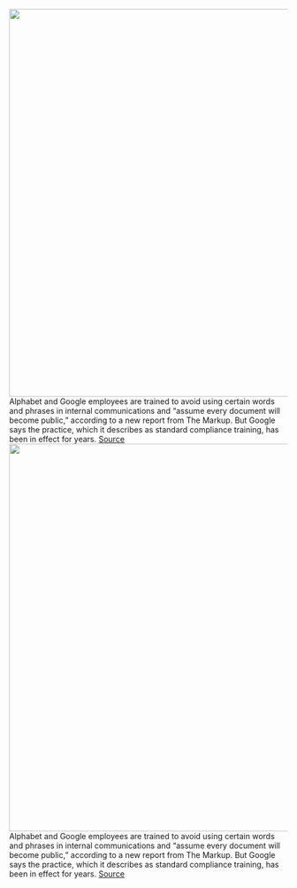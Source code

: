 <img src='https://cdn.vox-cdn.com/thumbor/k7Unqogtlp_dIQTE8kD6g_i7ddM=/0x0:3000x2000/1200x800/filters:focal(1260x760:1740x1240)/cdn.vox-cdn.com/uploads/chorus_image/image/67170513/acastro_181130_1777_google_bias_0001.0.0.jpg' width='700px' /><br/>
Alphabet and Google employees are trained to avoid using certain words and phrases in internal communications and “assume every document will become public,” according to a new report from The Markup. But Google says the practice, which it describes as standard compliance training, has been in effect for years.
<a href='https://www.theverge.com/2020/8/7/21358441/google-alphabet-training-documents-antitrust-search-legal'> Source <a/><img src='https://cdn.vox-cdn.com/thumbor/k7Unqogtlp_dIQTE8kD6g_i7ddM=/0x0:3000x2000/1200x800/filters:focal(1260x760:1740x1240)/cdn.vox-cdn.com/uploads/chorus_image/image/67170513/acastro_181130_1777_google_bias_0001.0.0.jpg' width='700px' /><br/>
Alphabet and Google employees are trained to avoid using certain words and phrases in internal communications and “assume every document will become public,” according to a new report from The Markup. But Google says the practice, which it describes as standard compliance training, has been in effect for years.
<a href='https://www.theverge.com/2020/8/7/21358441/google-alphabet-training-documents-antitrust-search-legal'> Source <a/>